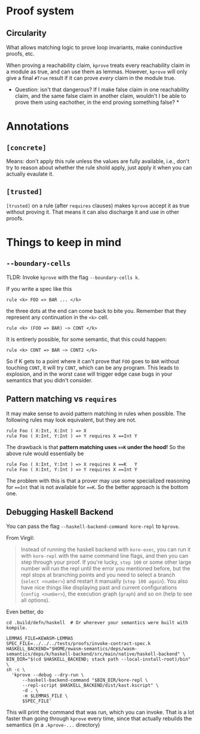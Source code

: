 # Proof system

## Circularity

What allows matching logic to prove loop invariants, make coninductive proofs, etc.

When proving a reachability claim, `kprove` treats every reachability claim in a module as true, and can use them as lemmas. However, `kprove` will only give a final `#True` result if it can prove *every* claim in the module true.

* Question: isn't that dangerous? If I make false claim in one reachability claim, and the same false claim in another claim, wouldn't I be able to prove them using eachother, in the end proving something false? *

# Annotations
`[concrete]`
------------

Means: don't apply this rule unless the values are fully available, i.e., don't try to reason about whether the rule shold apply, just apply it when you can actually evaulate it.

`[trusted]`
-------------

`[trusted]` on a rule (after `requires` clauses) makes `kprove` accept it as true without proving it. That means it can also discharge it and use in other proofs.

# Things to keep in mind

## `--boundary-cells`

TLDR: Invoke `kprove` with the flag `--boundary-cells k`.

If you write a spec like this

```k
rule <k> FOO => BAR ... </k>
```

the three dots at the end can come back to bite you.
Remember that they represent any continuation in the `<k>` cell.

```k
rule <k> (FOO => BAR) ~> CONT </k>
```

It is entirerly possible, for some semantic, that this could happen:

```k
rule <k> CONT => BAR ~> CONT2 </k>
```

So if K gets to a point where it can't prove that `FOO` goes to `BAR` without touching `CONT`, it will try `CONT`, which can be any program.
This leads to explosion, and in the worst case will trigger edge case bugs in your semantics that you didn't consider.

## Pattern matching vs `requires`

It may make sense to avoid pattern matching in rules when possible.
The following rules may look equivalent, but they are not.

```k
rule Foo ( X:Int, X:Int ) => X
rule Foo ( X:Int, Y:Int ) => Y requires X ==Int Y
```

The drawback is that **pattern matching uses `==K` under the hood!**
So the above rule would essentially be

```k
rule Foo ( X:Int, Y:Int ) => X requires X ==K   Y
rule Foo ( X:Int, Y:Int ) => Y requires X ==Int Y
```

The problem with this is that a prover may use some specialized reasoning for `==Int` that is not available for `==K`.
So the better approach is the bottom one.

## Debugging Haskell Backend

You can pass the flag `--haskell-backend-command kore-repl` to `kprove`.

From Virgil:

> Instead of running the haskell backend with `kore-exec`,  you can run it with `kore-repl` with the same command line flags, and then you can step through your proof. If you're lucky, `step 100` or some other large number will run the repl until the error you mentioned before, but the repl stops at branching points and you need to select a branch (`select <number>`) and restart it manually (`step 100 again`). You also have nice things like displaying past and current configurations (`config <number>`), the execution graph (`graph`) and so on (help to see all options).

Even better, do

```
cd .build/defn/haskell  # Or wherever your semantics were built with kompile.

LEMMAS_FILE=KEWASM-LEMMAS
SPEC_FILE=../../../tests/proofs/invoke-contract-spec.k
HASKELL_BACKEND="$HOME/ewasm-semantics/deps/wasm-semantics/deps/k/haskell-backend/src/main/native/haskell-backend" \
BIN_DIR="$(cd $HASKELL_BACKEND; stack path --local-install-root)/bin" \
sh -c \
  'kprove --debug --dry-run \
      --haskell-backend-command "$BIN_DIR/kore-repl \
      --repl-script $HASKELL_BACKEND/dist/kast.kscript" \
      -d . \
      -m $LEMMAS_FILE \
      $SPEC_FILE'
```

This will print the command that was run, which you can invoke.
That is a lot faster than going through `kprove` every time, since that actually rebuilds the semantics (in a `.kprove-...` directory)

